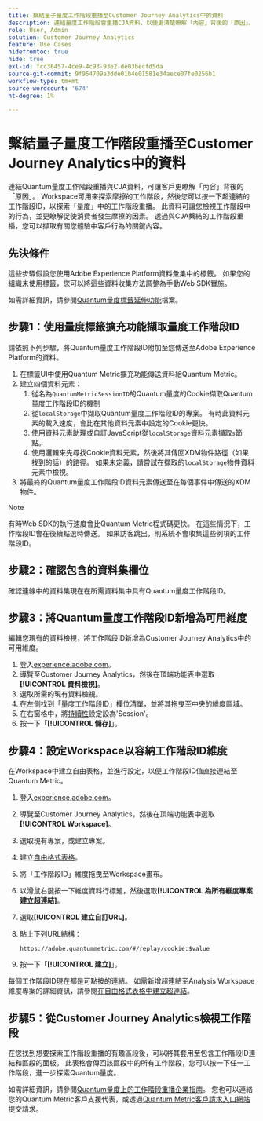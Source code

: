 ```yaml
---
title: 繫結量子量度工作階段重播至Customer Journey Analytics中的資料
description: 連結量度工作階段會重播CJA資料，以便更清楚瞭解「內容」背後的「原因」。
role: User, Admin
solution: Customer Journey Analytics
feature: Use Cases
hidefromtoc: true
hide: true
exl-id: fcc36457-4ce9-4c93-93e2-de03becfd5da
source-git-commit: 9f954709a3dde01b4e01581e34aece07fe0256b1
workflow-type: tm+mt
source-wordcount: '674'
ht-degree: 1%

---
```


# 繫結量子量度工作階段重播至Customer Journey Analytics中的資料

連結Quantum量度工作階段重播與CJA資料，可讓客戶更瞭解「內容」背後的「原因」。  Workspace可用來探索摩擦的工作階段，然後您可以按一下超連結的工作階段ID，以探索「量度」中的工作階段重播。  此資料可讓您檢視工作階段中的行為，並更瞭解促使消費者發生摩擦的因素。  透過與CJA繫結的工作階段重播，您可以擷取有關您體驗中客戶行為的關鍵內容。

## 先決條件

這些步驟假設您使用Adobe Experience Platform資料彙集中的標籤。 如果您的組織未使用標籤，您可以將這些資料收集方法調整為手動Web SDK實施。

如需詳細資訊，請參閱[Quantum量度標籤延伸功能](https://experienceleague.adobe.com/en/docs/experience-platform/destinations/catalog/analytics/quantum-metric)檔案。

## 步驟1：使用量度標籤擴充功能擷取量度工作階段ID

請依照下列步驟，將Quantum量度工作階段ID附加至您傳送至Adobe Experience Platform的資料。

1. 在標籤UI中使用Quantum Metric擴充功能傳送資料給Quantum Metric。
1. 建立四個資料元素：
   1. 從名為`QuantumMetricSessionID`的Quantum量度的Cookie擷取Quantum量度工作階段ID的機制
   1. 從`localStorage`中擷取Quantum量度工作階段ID的專案。 有時此資料元素的載入速度，會比在其他資料元素中設定的Cookie更快。
   1. 使用資料元素助理或自訂JavaScript從`localStorage`資料元素擷取`s`節點。
   1. 使用邏輯來先尋找Cookie資料元素，然後將其傳回XDM物件路徑（如果找到的話）的路徑。 如果未定義，請嘗試在擷取的`localStorage`物件資料元素中檢視。
1. 將最終的Quantum量度工作階段ID資料元素傳送至在每個事件中傳送的XDM物件。

>[!NOTE]
>有時Web SDK的執行速度會比Quantum Metric程式碼更快。 在這些情況下，工作階段ID會在後續點選時傳送。 如果訪客跳出，則系統不會收集這些例項的工作階段ID。

## 步驟2：確認包含的資料集欄位

確認連線中的資料集現在在所需資料集中具有Quantum量度工作階段ID。

## 步驟3：將Quantum量度工作階段ID新增為可用維度

編輯您現有的資料檢視，將工作階段ID新增為Customer Journey Analytics中的可用維度。

1. 登入[experience.adobe.com](https://experience.adobe.com)。
1. 導覽至Customer Journey Analytics，然後在頂端功能表中選取&#x200B;**[!UICONTROL 資料檢視]**。
1. 選取所需的現有資料檢視。
1. 在左側找到「量度工作階段ID」欄位清單，並將其拖曳至中央的維度區域。
1. 在右窗格中，將[持續性](/help/data-views/component-settings/persistence.md)設定設為&#39;Session&#39;。
1. 按一下「**[!UICONTROL 儲存]**」。

## 步驟4：設定Workspace以容納工作階段ID維度

在Workspace中建立自由表格，並進行設定，以便工作階段ID值直接連結至Quantum Metric。

1. 登入[experience.adobe.com](https://experience.adobe.com)。
1. 導覽至Customer Journey Analytics，然後在頂端功能表中選取&#x200B;**[!UICONTROL Workspace]**。
1. 選取現有專案，或建立專案。
1. 建立[自由格式表格](/help/analysis-workspace/visualizations/freeform-table/freeform-table.md)。
1. 將「工作階段ID」維度拖曳至Workspace畫布。
1. 以滑鼠右鍵按一下維度資料行標題，然後選取&#x200B;**[!UICONTROL 為所有維度專案建立超連結]**。
1. 選取&#x200B;**[!UICONTROL 建立自訂URL]**。
1. 貼上下列URL結構：

   ```
   https://adobe.quantummetric.com/#/replay/cookie:$value
   ```

1. 按一下「**[!UICONTROL 建立]**」。

每個工作階段ID現在都是可點按的連結。 如需新增超連結至Analysis Workspace維度專案的詳細資訊，請參閱[在自由格式表格中建立超連結](/help/analysis-workspace/visualizations/freeform-table/freeform-table-hyperlinks.md)。

## 步驟5：從Customer Journey Analytics檢視工作階段

在您找到想要探索工作階段重播的有趣區段後，可以將其套用至包含工作階段ID連結和區段的面板。 此表格會傳回該區段中的所有工作階段，您可以按一下任一工作階段，進一步探索Quantum量度。

如需詳細資訊，請參閱[Quantum量度上的工作階段重播企業指南](https://www.quantummetric.com/resources/ebook/the-enterprise-guide-to-session-replay)。 您也可以連絡您的Quantum Metric客戶支援代表，或透過[Quantum Metric客戶請求入口網站](https://community.quantummetric.com/s/public-support-page)提交請求。
